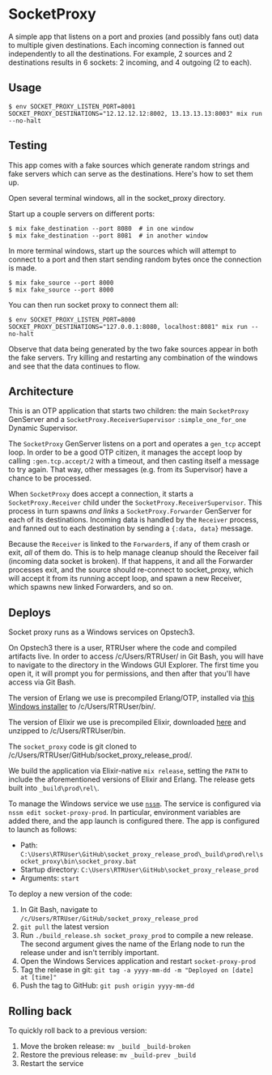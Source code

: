 # SocketProxy

A simple app that listens on a port and proxies (and possibly fans out) data to multiple given destinations. Each incoming connection is fanned out independently to all the destinations. For example, 2 sources and 2 destinations results in 6 sockets: 2 incoming, and 4 outgoing (2 to each).

## Usage

```
$ env SOCKET_PROXY_LISTEN_PORT=8001 SOCKET_PROXY_DESTINATIONS="12.12.12.12:8002, 13.13.13.13:8003" mix run --no-halt
```

## Testing

This app comes with a fake sources which generate random strings and fake servers which can serve as the destinations. Here's how to set them up.

Open several terminal windows, all in the socket_proxy directory.

Start up a couple servers on different ports:

```
$ mix fake_destination --port 8080  # in one window
$ mix fake_destination --port 8081  # in another window
```

In more terminal windows, start up the sources which will attempt to connect to a port and then start sending random bytes once the connection is made.

```
$ mix fake_source --port 8000
$ mix fake_source --port 8000
```

You can then run socket proxy to connect them all:

```
$ env SOCKET_PROXY_LISTEN_PORT=8000 SOCKET_PROXY_DESTINATIONS="127.0.0.1:8080, localhost:8081" mix run --no-halt
```

Observe that data being generated by the two fake sources appear in both the fake servers. Try killing and restarting any combination of the windows and see that the data continues to flow.

## Architecture

This is an OTP application that starts two children: the main `SocketProxy` GenServer and a `SocketProxy.ReceiverSupervisor` `:simple_one_for_one` Dynamic Supervisor.

The `SocketProxy` GenServer listens on a port and operates a `gen_tcp` accept loop. In order to be a good OTP citizen, it manages the accept loop by calling `:gen.tcp.accept/2` with a timeout, and then casting itself a message to try again. That way, other messages (e.g. from its Supervisor) have a chance to be processed.

When `SocketProxy` does accept a connection, it starts a `SocketProxy.Receiver` child under the `SocketProxy.ReceiverSupervisor`. This process in turn spawns *and links* a `SocketProxy.Forwarder` GenServer for each of its destinations. Incoming data is handled by the `Receiver` process, and fanned out to each destination by sending a `{:data, data}` message.

Because the `Receiver` is linked to the `Forwarder`s, if any of them crash or exit, *all* of them do. This is to help manage cleanup should the Receiver fail (incoming data socket is broken). If that happens, it and all the Forwarder processes exit, and the source should re-connect to socket_proxy, which will accept it from its running accept loop, and spawn a new Receiver, which spawns new linked Forwarders, and so on.

## Deploys

Socket proxy runs as a Windows services on Opstech3.

On Opstech3 there is a user, RTRUser where the code and compiled artifacts live. In order to access /c/Users/RTRUser/ in Git Bash, you will have to navigate to the directory in the Windows GUI Explorer. The first time you open it, it will prompt you for permissions, and then after that you'll have access via Git Bash.

The version of Erlang we use is precompiled Erlang/OTP, installed via [this Windows installer](https://www.erlang-solutions.com/resources/download.html) to /c/Users/RTRUser/bin/.

The version of Elixir we use is precompiled Elixir, downloaded [here](https://github.com/elixir-lang/elixir/releases) and unzipped to /c/Users/RTRUser/bin.

The `socket_proxy` code is git cloned to /c/Users/RTRUser/GitHub/socket_proxy_release_prod/.

We build the application via Elixir-native `mix release`, setting the `PATH` to include the aforementioned versions of Elixir and Erlang. The release gets built into `_build\prod\rel\`.

To manage the Windows service we use [`nssm`](https://nssm.cc/). The service is configured via `nssm edit socket-proxy-prod`. In particular, environment variables are added there, and the app launch is configured there. The app is configured to launch as follows:

* Path: `C:\Users\RTRUser\GitHub\socket_proxy_release_prod\_build\prod\rel\socket_proxy\bin\socket_proxy.bat`
* Startup directory: `C:\Users\RTRUser\GitHub\socket_proxy_release_prod`
* Arguments: `start`

To deploy a new version of the code:

1. In Git Bash, navigate to `/c/Users/RTRUser/GitHub/socket_proxy_release_prod`
1. `git pull` the latest version
1. Run `./build_release.sh socket_proxy_prod` to compile a new release. The second argument gives the name of the Erlang node to run the release under and isn't terribly important.
1. Open the Windows Services application and restart `socket-proxy-prod`
1. Tag the release in git: `git tag -a yyyy-mm-dd -m "Deployed on [date] at [time]"`
1. Push the tag to GitHub: `git push origin yyyy-mm-dd`

## Rolling back
To quickly roll back to a previous version:

1. Move the broken release: `mv _build _build-broken`
1. Restore the previous release: `mv _build-prev _build`
1. Restart the service
